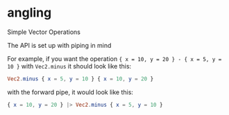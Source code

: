 # angling
Simple Vector Operations


The API is set up with piping in mind

For example, if you want the operation `{ x = 10, y = 20 } - { x = 5, y = 10 }` with `Vec2.minus` it should look like this:

```elm
Vec2.minus { x = 5, y = 10 } { x = 10, y = 20 }
```

with the forward pipe, it would look like this:

```elm
{ x = 10, y = 20 } |> Vec2.minus { x = 5, y = 10 }
```

